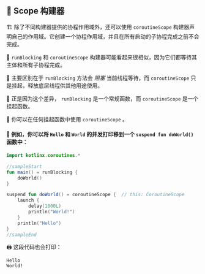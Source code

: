 ## 🌈 Scope 构建器

🏗️ 除了不同构建器提供的协程作用域外，还可以使用 `coroutineScope` 构建器声明自己的作用域。它创建一个协程作用域，并且在所有启动的子协程完成之前不会完成。

🔄 `runBlocking` 和 `coroutineScope` 构建器可能看起来很相似，因为它们都等待其主体和所有子协程完成。

🚧 主要区别在于 `runBlocking` 方法会 *阻塞* 当前线程等待，而 `coroutineScope` 只是挂起，释放底层线程供其他用途使用。

🔑 正是因为这个差异， `runBlocking` 是一个常规函数，而 `coroutineScope` 是一个挂起函数。

🚀 你可以在任何挂起函数中使用 `coroutineScope` 。

#### 📝 例如，你可以将 `Hello` 和 `World` 的并发打印移到一个 `suspend fun doWorld()` 函数中：

```kotlin
import kotlinx.coroutines.*

//sampleStart
fun main() = runBlocking {
    doWorld()
}

suspend fun doWorld() = coroutineScope {  // this: CoroutineScope
    launch {
        delay(1000L)
        println("World!")
    }
    println("Hello")
}
//sampleEnd
```

🖨️ 这段代码也会打印：

```text
Hello
World!
```